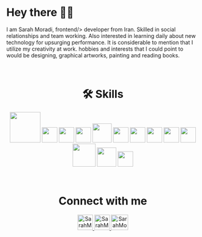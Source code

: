 <h1>Hey there 👩‍💻</h1>
<!-- <hr/> -->

I am Sarah Moradi, frontend/> developer from Iran. Skilled in social
relationships and team working. Also
interested in learning daily about new
technology for upsurging performance. It is considerable to mention that I
utilize my creativity at work. hobbies and
interests that I could point to would be
designing, graphical artworks, painting
and reading books.
<br/>
<br/><br/>


<h1 align="center">🛠 Skills</h1>  
<p align="center"> 
  <img src="https://www.vectorlogo.zone/logos/frontapp/frontapp-ar21.svg" width="80"/>
  <img src="https://ucarecdn.com/9c61ea56-9f08-4587-bc96-2a294eaaf0aa/" width="40"/>
  <img src="https://ucarecdn.com/47e077f7-2b14-4380-bf53-25cfebf74121/" width="40"/>
   <img src="https://ucarecdn.com/3f431bce-e529-4156-bcad-05e893197636/" width="40"/>
  <img src="https://ucarecdn.com/65119595-c0b0-4b95-93d8-dd748c18f7d6/" width="50"/>
  <img src="https://ucarecdn.com/58454cf4-2124-4616-8f02-f52c51a6237f/" width="40"/> 
  <img src="https://upcdn.io/W142hJk/raw/demo/4mkjrYr42E.svg" width="40"/> 
  <img src="https://www.vectorlogo.zone/logos/git-scm/git-scm-icon.svg" width="40"/>
  <img src="https://www.vectorlogo.zone/logos/yarnpkg/yarnpkg-icon.svg" width="40"/>
  <img src="https://www.vectorlogo.zone/logos/getpostman/getpostman-icon.svg" width="40"/>
  <img src="https://upcdn.io/W142hJk/raw/demo/4mkjoM9VDF.svg" width="60"/>
  <img src="https://ucarecdn.com/6f960c8d-01e6-40d7-a65f-e46d83d18b79/" width="50"/>
  <img src="https://ucarecdn.com/c2b2e3cb-eb50-4dbb-bf07-05bc67f68484/" width="40"/>
</p>
<br/>
<h1 align="center">Connect with me</h1> 
<p align="center"> 
  <a href="https://www.linkedin.com/in/sarah-moradii/" target="blank">
    <img src="https://www.vectorlogo.zone/logos/linkedin/linkedin-icon.svg" alt="SarahMoradi LinkedIn Profile" height="40" width="40">
  </a>
  <a href="https://t.me/CaptainHoook" target="blank">
    <img src="https://www.vectorlogo.zone/logos/telegram/telegram-tile.svg" alt="SarahMoradi Telegram Profile" height="40" width="40">
  </a>
  <a href="https://discord.com/users/Captain%20Hook#8500" target="blank">
    <img src="https://ucarecdn.com/faf89d5c-36db-435d-90b9-06fc0caf2a7d/" alt="SarahMoradi Discord Profile" height="40" width="45">
  </a>
</p>






<!-- Languages :
![Alt text](https://fastupload.io/en/jBKDhc3N1tQ4hzx/preview "Optional title")
<img src="https://fastupload.io/en/jBKDhc3N1tQ4hzx/file" alt="Alt text" title="Optional title" /> -->

